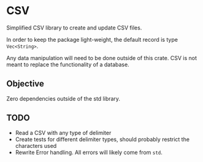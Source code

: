 # CSV
Simplified CSV library to create and update CSV files. 

In order to keep the package light-weight, the default record is type `Vec<String>`.

Any data manipulation will need to be done outside of this crate. CSV is not meant to replace the functionality of a database.

## Objective
Zero dependencies outside of the std library.

## TODO
- Read a CSV with any type of delimiter
- Create tests for different delimiter types, should probably restrict the characters used
- Rewrite Error handling. All errors will likely come from `std`.